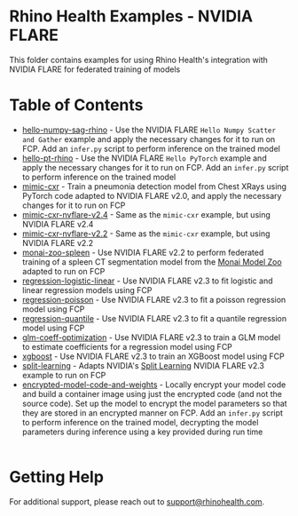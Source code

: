 # Rhino Health Examples - NVIDIA FLARE
This folder contains examples for using Rhino Health's integration with NVIDIA FLARE for federated training of models
<br>

# Table of Contents
- [hello-numpy-sag-rhino](./hello-numpy-sag-rhino/README.md) - Use the NVIDIA FLARE `Hello Numpy Scatter and Gather` example and apply the necessary changes for it to run on FCP. Add an `infer.py` script to perform inference on the trained model 
- [hello-pt-rhino](./hello-pt-rhino/README.md) - Use the NVIDIA FLARE `Hello PyTorch` example and apply the necessary changes for it to run on FCP. Add an `infer.py` script to perform inference on the trained model
- [mimic-cxr](./mimic-cxr/README.md) - Train a pneumonia detection model from Chest XRays using PyTorch code adapted to NVIDIA FLARE v2.0, and apply the necessary changes for it to run on FCP
- [mimic-cxr-nvflare-v2.4](./mimic-cxr-nvflare-v2.4/mimic-cxr-fedavg/README.md) - Same as the `mimic-cxr` example, but using NVIDIA FLARE v2.4
- [mimic-cxr-nvflare-v2.2](./mimic-cxr-nvflare-v2.2/README.md) - Same as the `mimic-cxr` example, but using NVIDIA FLARE v2.2
- [monai-zoo-spleen](./monai-zoo-spleen/README.md) - Use NVIDIA FLARE v2.2 to perform federated training of a spleen CT segmentation model from the [Monai Model Zoo](https://monai.io/model-zoo.html) adapted to run on FCP
- [regression-logistic-linear](./regression-logistic-linear/README.md) - Use NVIDIA FLARE v2.3 to fit logistic and linear regression models using FCP
- [regression-poisson](./regression-poisson/README.md) - Use NVIDIA FLARE v2.3 to fit a poisson regression model using FCP
- [regression-quantile](./regression-quantile/README.md) - Use NVIDIA FLARE v2.3 to fit a quantile regression model using FCP
- [glm-coeff-optimization](./glm-coeff-optimization/README.md) - Use NVIDIA FLARE v2.3 to train a GLM model to estimate coefficients for a regression model using FCP
- [xgboost](./xgboost/README.md) - Use NVIDIA FLARE v2.3 to train an XGBoost model using FCP
- [split-learning](./split-learning/README.md) - Adapts NVIDIA's [Split Learning](https://github.com/NVIDIA/NVFlare/tree/2.3/examples/advanced/vertical_federated_learning) NVIDIA FLARE v2.3 example to run on FCP
- [encrypted-model-code-and-weights](./encrypted-model-code-and-weights/README.md) - Locally encrypt your model code and build a container image using just the encrypted code (and not the source code). Set up the model to encrypt the model parameters so that they are stored in an encrypted manner on FCP. Add an `infer.py` script to perform inference on the trained model, decrypting the model parameters during inference using a key provided during run time
<br><br>

# Getting Help
For additional support, please reach out to [support@rhinohealth.com](mailto:support@rhinohealth.com).
